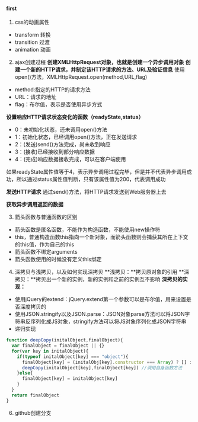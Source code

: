 #### first

1. css的动画属性
+ transform 转换
+ transition 过渡
+ animation 动画

2. ajax创建过程
**创建XMLHttpRequest对象，也就是创建一个异步调用对象**
**创建一个新的HTTP请求，并制定该HTTP请求的方法、URL及验证信息**
使用open()方法，XMLHttpRequest.open(method,URL,flag)
+ method:指定的HTTP的请求方法
+ URL：请求的地址
+ flag：布尔值，表示是否使用异步方式

**设置响应HTTP请求状态变化的函数（readyState,status）**
+ 0：未初始化状态，还未调用open()方法
+ 1：初始化状态，已经调用open()方法，正在发送请求
+ 2：(发送)send()方法完成，尚未收到响应
+ 3：(接收)已经接收到部分响应数据
+ 4：(完成)响应数据接收完成，可以在客户端使用

如果readyState属性值等于4，表示异步调用过程完毕，但是并不代表异步调用成功，所以通过status属性值判断，只有该属性值为200，代表调用成功

**发送HTTP请求**
通过send()方法，将HTTP请求发送到Web服务器上去

**获取异步调用返回的数据**

3. 箭头函数与普通函数的区别
+ 箭头函数是匿名函数，不能作为构造函数，不能使用new操作符
+ this，普通构造函数this指向一个新对象，而箭头函数则会捕获其所在上下文的this值，作为自己的this
+ 箭头函数不绑定arguments
+ 箭头函数使用的时候没有定义this绑定

4. 深拷贝与浅拷贝，以及如何实现深拷贝
**浅拷贝：**拷贝原对象的引用
**深拷贝：**拷贝出一个新的实例，新的实例和之前的实例互不影响
**深拷贝的实现：**
+ 使用jQuery的extend：jQuery.extend第一个参数可以是布尔值，用来设置是否深度拷贝的
+ 使用JSON.stringify以及JSON.parse：JSON对象parse方法可以将JSON字符串反序列化成JS对象，stringify方法可以将JS对象序列化成JSON字符串
+ 递归实现

```js
function deepCopy(initalObject,finalObject){
  var finalObject = finalObject || {}
  for(var key in initalObject){
    if(typeof initalObject[key] === "object"){
      finalObject[key] = (initalObj[key].constructor === Array) ? [] : {}  // 区分是数组还是对象
      deepCopy(initalObject[key],finalOjbect[key]) //调用自身函数方法
    }else{
      finalObject[key] = initalObject[key]
    }
  }
  return finalObject
}

```

6. github创建分支